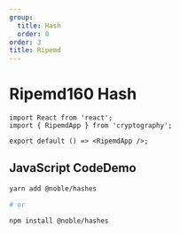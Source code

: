 ```yaml
---
group:
  title: Hash
  order: 0
order: 3
title: Ripemd
---
```


# Ripemd160 Hash

```tsx
import React from 'react';
import { RipemdApp } from 'cryptography';

export default () => <RipemdApp />;
```

## JavaScript CodeDemo

```bash
yarn add @noble/hashes

# or

npm install @noble/hashes
```
